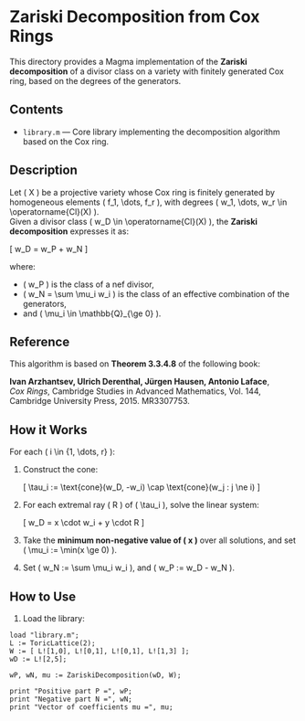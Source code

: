 # Zariski Decomposition from Cox Rings

This directory provides a Magma implementation of the **Zariski decomposition** of a divisor class on a variety with finitely generated Cox ring, based on the degrees of the generators.

## Contents

- `library.m` — Core library implementing the decomposition algorithm based on the Cox ring.

## Description

Let \( X \) be a projective variety whose Cox ring is finitely generated by homogeneous elements \( f_1, \dots, f_r \), with degrees \( w_1, \dots, w_r \in \operatorname{Cl}(X) \).  
Given a divisor class \( w_D \in \operatorname{Cl}(X) \), the **Zariski decomposition** expresses it as:

\[
w_D = w_P + w_N
\]

where:
- \( w_P \) is the class of a nef divisor,
- \( w_N = \sum \mu_i w_i \) is the class of an effective combination of the generators,
- and \( \mu_i \in \mathbb{Q}_{\ge 0} \).

## Reference

This algorithm is based on **Theorem 3.3.4.8** of the following book:

**Ivan Arzhantsev, Ulrich Derenthal, Jürgen Hausen, Antonio Laface**,  
*Cox Rings*, Cambridge Studies in Advanced Mathematics, Vol. 144,  
Cambridge University Press, 2015. MR3307753.

## How it Works

For each \( i \in \{1, \dots, r\} \):

1. Construct the cone:

   \[
   \tau_i := \text{cone}(w_D, -w_i) \cap \text{cone}(w_j : j \ne i)
   \]

2. For each extremal ray \( R \) of \( \tau_i \), solve the linear system:

   \[
   w_D = x \cdot w_i + y \cdot R
   \]

3. Take the **minimum non-negative value of \( x \)** over all solutions, and set \( \mu_i := \min(x \ge 0) \).

4. Set \( w_N := \sum \mu_i w_i \), and \( w_P := w_D - w_N \).

## How to Use

1. Load the library:

```magma
load "library.m";
L := ToricLattice(2);
W := [ L![1,0], L![0,1], L![0,1], L![1,3] ];
wD := L![2,5];

wP, wN, mu := ZariskiDecomposition(wD, W);

print "Positive part P =", wP;
print "Negative part N =", wN;
print "Vector of coefficients mu =", mu;
